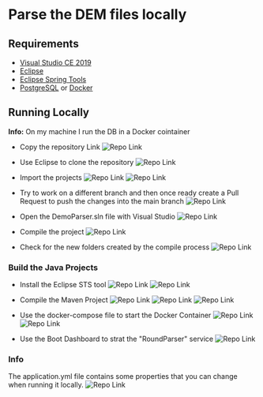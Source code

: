 # Parse the DEM files locally

## Requirements

- [Visual Studio CE 2019](https://visualstudio.microsoft.com/vs/community/)
- [Eclipse](https://www.eclipse.org/downloads/packages/release/2021-03/r/eclipse-ide-enterprise-java-and-web-developers)
- [Eclipse Spring Tools](https://marketplace.eclipse.org/content/spring-tools-4-aka-spring-tool-suite-4)
- [PostgreSQL](https://www.postgresql.org/) or [Docker](https://www.docker.com/)

## Running Locally

**Info:** On my machine I run the DB in a Docker cointainer

- Copy the repository Link
  ![Repo Link](./1.png)

- Use Eclipse to clone the repository
  ![Repo Link](./2.png)

- Import the projects
  ![Repo Link](./3.png)
  ![Repo Link](./4.png)

- Try to work on a different branch and then once ready create a Pull Request to push the changes into the main branch
  ![Repo Link](./6.png)

- Open the DemoParser.sln file with Visual Studio
 ![Repo Link](./7.png)

- Compile the project
 ![Repo Link](./8.png)

- Check for the new folders created by the compile process
 ![Repo Link](./9.png)

### Build the Java Projects

- Install the Eclipse STS tool
 ![Repo Link](./10.png)
 ![Repo Link](./11.png)

- Compile the Maven Project
  ![Repo Link](./12.png)
  ![Repo Link](./13.png)
  ![Repo Link](./14.png)

- Use the docker-compose file to start the Docker Container
  ![Repo Link](./15.png)
  ![Repo Link](./17.png)

- Use the Boot Dashboard to strat the "RoundParser" service
  ![Repo Link](./16.png)

### Info

The application.yml file contains some properties that you can change when running it locally.
![Repo Link](./18.png)
